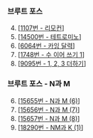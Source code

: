 ### 브루트 포스
4. [[1107번 - 리모컨](https://www.acmicpc.net/problem/1107)]
5. [[14500번 - 테트로미노](https://www.acmicpc.net/problem/14500)]
6. [[6064번 - 카잉 달력](https://www.acmicpc.net/problem/6064)]
7. [[1748번 - 수 이어 쓰기 1](https://www.acmicpc.net/problem/1748)]
8. [[9095번 - 1, 2, 3 더하기](https://www.acmicpc.net/problem/9095)]

### 브루트 포스 - N과 M
6. [[15655번 - N과 M (6)](https://www.acmicpc.net/problem/15655)]
7. [[15656번 - N과 M (7)](https://www.acmicpc.net/problem/15656)]
8. [[15657번 - N과 M (8)](https://www.acmicpc.net/problem/15657)]
9. [[18290번 - NM과 K (1)](https://www.acmicpc.net/problem/18290)]

